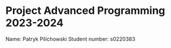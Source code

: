 Project Advanced Programming 2023-2024
=======================================

Name: Patryk Pilichowski
Student number: s0220383